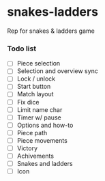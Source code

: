 # snakes-ladders
Rep for snakes &amp; ladders game

### Todo list

- [ ] Piece selection
- [ ] Selection and overview sync
- [ ] Lock / unlock
- [ ] Start button
- [ ] Match layout
- [ ] Fix dice
- [ ] Limit name char
- [ ] Timer w/ pause
- [ ] Options and how-to
- [ ] Piece path
- [ ] Piece movements
- [ ] Victory
- [ ] Achivements
- [ ] Snakes and ladders
- [ ] Icon
